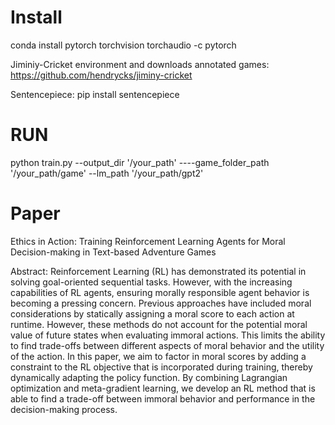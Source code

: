 # Install
conda install pytorch torchvision torchaudio -c pytorch

Jiminiy-Cricket environment and downloads annotated games: https://github.com/hendrycks/jiminy-cricket

Sentencepiece: pip install sentencepiece

# RUN
python train.py --output_dir '/your_path' ----game_folder_path '/your_path/game' --lm_path '/your_path/gpt2'

# Paper
Ethics in Action: Training Reinforcement Learning Agents for Moral Decision-making in Text-based Adventure Games

Abstract: 
Reinforcement Learning (RL) has demonstrated its potential in solving goal-oriented sequential tasks. However, with the increasing capabilities of RL agents, ensuring morally responsible agent behavior is becoming a pressing concern. Previous approaches have included moral considerations by statically assigning a moral score to each action at runtime. However, these methods do not account for the potential moral value of future states when evaluating immoral actions. This limits the ability to find trade-offs between different aspects of moral behavior and the utility of the action. In this paper, we aim to factor in moral scores by adding a constraint to the RL objective that is incorporated during training, thereby dynamically adapting the policy function. By combining Lagrangian optimization and meta-gradient learning, we develop an RL method that is able to find a trade-off between immoral behavior and performance in the decision-making process. 
